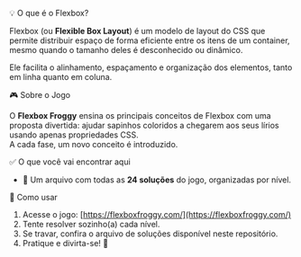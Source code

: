 💡 O que é o Flexbox?

Flexbox (ou **Flexible Box Layout**) é um modelo de layout do CSS que permite distribuir espaço de forma eficiente entre os itens de um container, mesmo quando o tamanho deles é desconhecido ou dinâmico.

Ele facilita o alinhamento, espaçamento e organização dos elementos, tanto em linha quanto em coluna.

🎮 Sobre o Jogo

O **Flexbox Froggy** ensina os principais conceitos de Flexbox com uma proposta divertida: ajudar sapinhos coloridos a chegarem aos seus lírios usando apenas propriedades CSS.  
A cada fase, um novo conceito é introduzido.

✅ O que você vai encontrar aqui

- 📄 Um arquivo com todas as **24 soluções** do jogo, organizadas por nível.
  
📂 Como usar

1. Acesse o jogo: [https://flexboxfroggy.com/](https://flexboxfroggy.com/)
2. Tente resolver sozinho(a) cada nível.
3. Se travar, confira o arquivo de soluções disponível neste repositório.
4. Pratique e divirta-se! 🚀
